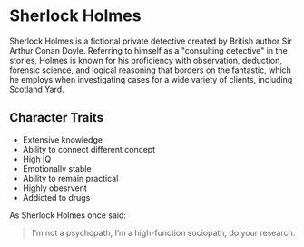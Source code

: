 # Sherlock Holmes
Sherlock Holmes is a fictional private detective created by British author Sir Arthur Conan Doyle. Referring to himself as a "consulting detective" in the stories, Holmes is known for his proficiency with observation, deduction, forensic science, and logical reasoning that borders on the fantastic, which he employs when investigating cases for a wide variety of clients, including Scotland Yard.
## Character Traits
* Extensive knowledge
* Ability to connect different concept
* High IQ
* Emotionally stable
* Ability to remain practical
* Highly obesrvent
* Addicted to drugs 

As Sherlock Holmes once said:

> I’m not a psychopath, I’m a high-function 
> sociopath, do your research.